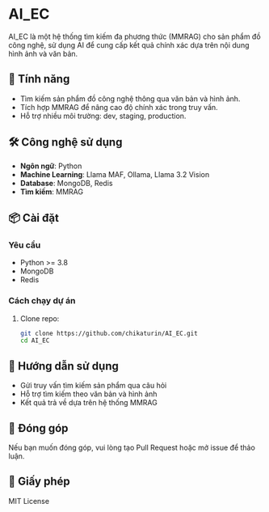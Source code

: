# AI_EC

AI_EC là một hệ thống tìm kiếm đa phương thức (MMRAG) cho sản phẩm đồ công nghệ, sử dụng AI để cung cấp kết quả chính xác dựa trên nội dung hình ảnh và văn bản.

## 🚀 Tính năng
- Tìm kiếm sản phẩm đồ công nghệ thông qua văn bản và hình ảnh.
- Tích hợp MMRAG để nâng cao độ chính xác trong truy vấn.
- Hỗ trợ nhiều môi trường: dev, staging, production.

## 🛠 Công nghệ sử dụng
- **Ngôn ngữ**: Python
- **Machine Learning**: Llama MAF, Ollama, Llama 3.2 Vision
- **Database**: MongoDB, Redis
- **Tìm kiếm**: MMRAG

## 📦 Cài đặt
### Yêu cầu
- Python >= 3.8
- MongoDB
- Redis

### Cách chạy dự án
1. Clone repo:
   ```sh
   git clone https://github.com/chikaturin/AI_EC.git
   cd AI_EC
   ```

## 📖 Hướng dẫn sử dụng
- Gửi truy vấn tìm kiếm sản phẩm qua câu hỏi
- Hỗ trợ tìm kiếm theo văn bản và hình ảnh
- Kết quả trả về dựa trên hệ thống MMRAG


## 📌 Đóng góp
Nếu bạn muốn đóng góp, vui lòng tạo Pull Request hoặc mở issue để thảo luận.

## 📜 Giấy phép
MIT License

